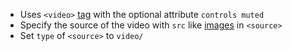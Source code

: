 - Uses `<video>` [tag](common-tags.md) with the optional attribute `controls muted`
- Specify the source of the video with `src` like [images](images.md) in `<source>` 
- Set `type` of `<source>` to `video/`